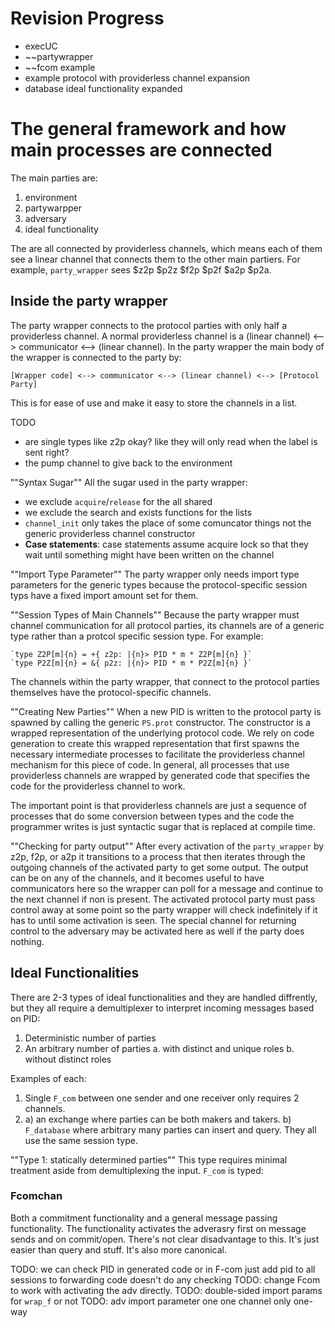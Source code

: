 # Revision Progress
* execUC
* ~~partywrapper
* ~~fcom example
* example protocol with providerless channel expansion
* database ideal functionality expanded


# The general framework and how main processes are connected
The main parties are:
1. environment
2. partywarpper
3. adversary
4. ideal functionality

The are all connected by providerless channels, which means each of them see a
linear channel that connects them to the other main partiers.  For example,
`party_wrapper` sees $z2p $p2z $f2p $p2f $a2p $p2a. 


## Inside the party wrapper
The party wrapper connects to the protocol parties with only half a
providerless channel.  A normal providerless channel is a (linear channel) <-->
communicator <--> (linear channel).  In the party wrapper the main body of the
wrapper is connected to the party by:

	[Wrapper code] <--> communicator <--> (linear channel) <--> [Protocol Party]

This is for ease of use and make it easy to store the channels in a list.

TODO
* are single types like z2p okay? like they will only read when the label is sent right?
* the pump channel to give back to the environment

""Syntax Sugar""
All the sugar used in the party wrapper:
* we exclude `acquire`/`release` for the all shared
* we exclude the search and exists functions for the lists
* `channel_init` only takes the place of some comuncator things not the generic providerless channel constructor
* __Case statements__: case statements assume acquire lock so that they wait until something might have been written on the channel

""Import Type Parameter""
The party wrapper only needs import type parameters for the generic types
because the protocol-specific session typs have a fixed import amount set for
them.

""Session Types of Main Channels""
Because the party wrapper must channel communication for all protocol parties,
its channels are of a generic type rather than a protcol specific session type.
For example:

	`type Z2P[m]{n} = +{ z2p: |{n}> PID * m * Z2P[m]{n} }`
	`type P2Z[m]{n} = &{ p2z: |{n}> PID * m * P2Z[m]{n} }`

The channels within the party wrapper, that connect to the protocol parties
themselves have the protocol-specific channels.

""Creating New Parties""
When a new PID is written to the protocol party is spawned by calling the
generic `PS.prot` constructor.  The constructor is a wrapped representation of
the underlying protocol code.  We rely on code generation to create this
wrapped representation that first spawns the necessary intermediate processes
to facilitate the providerless channel mechanism for this piece of code.  In
general, all processes that use providerless channels are wrapped by generated
code that specifies the code for the providerless channel to work.

The important point is that providerless channels are just a sequence of
processes that do some conversion between types and the code the programmer
writes is just syntactic sugar that is replaced at compile time.


""Checking for party output""
After every activation of the `party_wrapper` by z2p, f2p, or a2p it
transitions to a process that then iterates through the outgoing channels of
the activated party to get some output.  The output can be on any of the
channels, and it becomes useful to have communicators here so the wrapper can
poll for a message and continue to the next channel if non is present.  The
activated protocol party must pass control away at some point so the party
wrapper will check indefinitely if it has to until some activation is seen.
The special channel for returning control to the adversary may be activated
here as well if the party does nothing.


## Ideal Functionalities
There are 2-3 types of ideal functionalities and they are handled diffrently, but they all require a demultiplexer to interpret incoming messages based on PID:
1. Deterministic number of parties
2. An arbitrary number of parties
	a. with distinct and unique roles
	b. without distinct roles

Examples of each:
1. Single `F_com` between one sender and one receiver only requires 2 channels.
2. a) an exchange where parties can be both makers and takers.
   b) `F_database` where arbitrary many parties can insert and query. They all use the same session type. 

""Type 1: statically determined parties""
This type requires minimal treatment aside from demultiplexing the input. 
`F_com` is typed:
 
### Fcomchan
Both a commitment functionality and a general message passing functionality.
The functionality activates the adverasry first on message sends and on commit/open.
There's not clear disadvantage to this. It's just easier than query and stuff.
It's also more canonical.

TODO: we can check PID in generated code or in F-com just add pid to all sessions to forwarding code doesn't do any checking
TODO: change Fcom to work with activating the adv directly.
TODO: double-sided import params for `wrap_f` or not
TODO: adv import parameter one one channel only one-way

